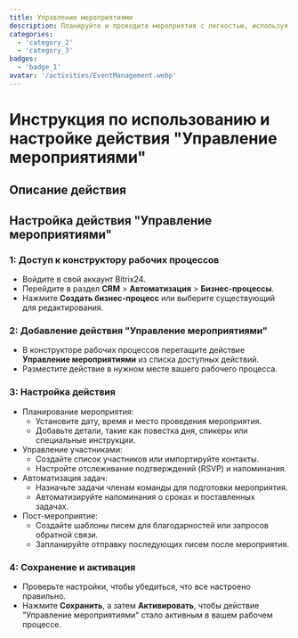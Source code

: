 ```yaml
---
title: Управление мероприятиями
description: Планируйте и проводите мероприятия с легкостью, используя специальные инструменты.
categories: 
  - 'category_2'
  - 'category_3'
badges: 
  - 'badge_1'
avatar: '/activities/EventManagement.webp'
---
```

# Инструкция по использованию и настройке действия "Управление мероприятиями"

## Описание действия

## **Настройка действия "Управление мероприятиями"**

### 1: Доступ к конструктору рабочих процессов
- Войдите в свой аккаунт Bitrix24.
- Перейдите в раздел **CRM** > **Автоматизация** > **Бизнес-процессы**.
- Нажмите **Создать бизнес-процесс** или выберите существующий для редактирования.

### 2: Добавление действия "Управление мероприятиями"
- В конструкторе рабочих процессов перетащите действие **Управление мероприятиями** из списка доступных действий.
- Разместите действие в нужном месте вашего рабочего процесса.

### 3: Настройка действия
- Планирование мероприятия:
  - Установите дату, время и место проведения мероприятия.
  - Добавьте детали, такие как повестка дня, спикеры или специальные инструкции.
- Управление участниками:
  - Создайте список участников или импортируйте контакты.
  - Настройте отслеживание подтверждений (RSVP) и напоминания.
- Автоматизация задач:
  - Назначьте задачи членам команды для подготовки мероприятия.
  - Автоматизируйте напоминания о сроках и поставленных задачах.
- Пост-мероприятие:
  - Создайте шаблоны писем для благодарностей или запросов обратной связи.
  - Запланируйте отправку последующих писем после мероприятия.

### 4: Сохранение и активация
- Проверьте настройки, чтобы убедиться, что все настроено правильно.
- Нажмите **Сохранить**, а затем **Активировать**, чтобы действие "Управление мероприятиями" стало активным в вашем рабочем процессе.
